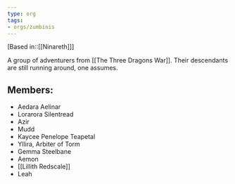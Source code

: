 ```yaml
---
type: org
tags:
- orgs/zumbinis
---
```


[Based in::[[Ninareth]]]

A group of adventurers from [[The Three Dragons War]]. Their descendants are still running around, one assumes.

## Members:
* Aedara Aelinar
* Lorarora Silentread
* Azir
* Mudd
* Kaycee Penelope Teapetal
* Yllira, Arbiter of Torm
* Gemma Steelbane
* Aemon
* [[Lillith Redscale]]
* Leah

